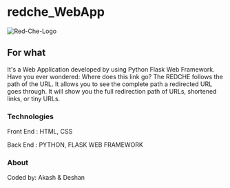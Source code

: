 # redche_WebApp

![Red-Che-Logo](https://user-images.githubusercontent.com/76723803/206100610-aa5b5bc0-f55f-4892-bc15-4c4bff8f38d9.png)

## For what
It's a Web Application developed by using Python Flask Web Framework.
Have you ever wondered: Where does this link go? The REDCHE follows the path of the URL. It allows you to see the complete path a redirected URL goes through. It will show you the full redirection path of URLs, shortened links, or tiny URLs.

### Technologies
<p> Front End : HTML, CSS </p>
<p> Back End : PYTHON, FLASK WEB FRAMEWORK </p>

### About
<p>Coded by: Akash & Deshan</p>

